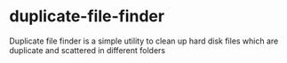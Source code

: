 # duplicate-file-finder
Duplicate file finder is a simple utility to clean up hard disk files which are duplicate and scattered in different folders
